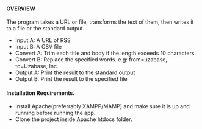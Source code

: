  #### OVERVIEW
The program takes a URL or file, transforms the text of them, then writes
it to a file or the standard output.
- Input A: A URL of RSS
- Input B: A CSV file
- Convert A: Trim each title and body if the length exceeds 10 characters.
- Convert B: Replace the specified words. e.g: from=uzabase, to=Uzabase, Inc.
- Output A: Print the result to the standard output
- Output B: Print the result to the specified file

#### Installation Requirements.
- Install Apache(preferrably XAMPP/MAMP) and make sure it is up and running before running the app.
- Clone the project inside Apache htdocs folder.